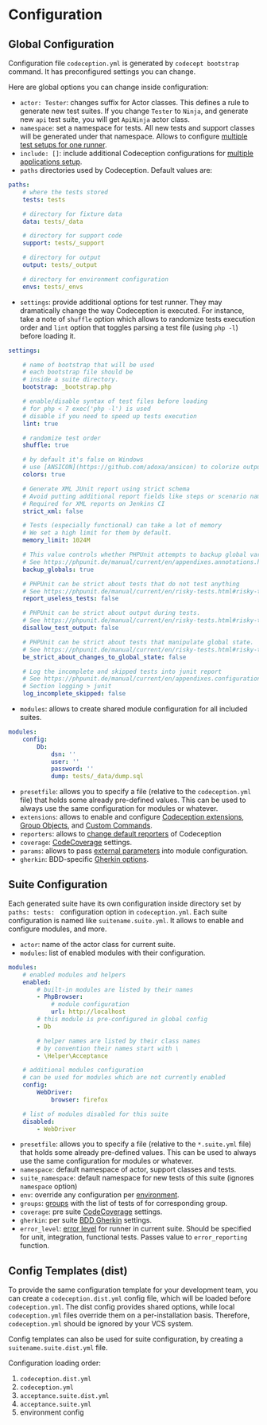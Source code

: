# Configuration

## Global Configuration

Configuration file `codeception.yml` is generated by `codecept bootstrap` command. It has preconfigured settings you can change.

Here are global options you can change inside configuration:

* `actor: Tester`: changes suffix for Actor classes. This defines a rule to generate new test suites. If you change `Tester` to `Ninja`, and generate new `api` test suite, you will get `ApiNinja` actor class.
* `namespace`: set a namespace for tests. All new tests and support classes will be generated under that namespace. Allows to configure [multiple test setups for one runner](http://codeception.com/docs/08-Customization#Namespaces).
* `include: []`: include additional Codeception configurations for [multiple applications setup](http://codeception.com/docs/08-Customization#Namespaces).
* `paths` directories used by Codeception. Default values are:

```yaml
paths:
    # where the tests stored
    tests: tests

    # directory for fixture data
    data: tests/_data

    # directory for support code
    support: tests/_support

    # directory for output
    output: tests/_output

    # directory for environment configuration
    envs: tests/_envs
```

* `settings`: provide additional options for test runner. They may dramatically change the way Codeception is executed. For instance, take a note of `shuffle` option which allows to randomize tests execution order and `lint` option that toggles parsing a test file (using `php -l`) before loading it.

```yaml
settings:

    # name of bootstrap that will be used
    # each bootstrap file should be
    # inside a suite directory.
    bootstrap: _bootstrap.php

    # enable/disable syntax of test files before loading
    # for php < 7 exec('php -l') is used
    # disable if you need to speed up tests execution
    lint: true

    # randomize test order
    shuffle: true

    # by default it's false on Windows
    # use [ANSICON](https://github.com/adoxa/ansicon) to colorize output.
    colors: true

    # Generate XML JUnit report using strict schema
    # Avoid putting additional report fields like steps or scenario names tot it
    # Required for XML reports on Jenkins CI
    strict_xml: false

    # Tests (especially functional) can take a lot of memory
    # We set a high limit for them by default.
    memory_limit: 1024M

    # This value controls whether PHPUnit attempts to backup global variables
    # See https://phpunit.de/manual/current/en/appendixes.annotations.html#appendixes.annotations.backupGlobals
    backup_globals: true

    # PHPUnit can be strict about tests that do not test anything
    # See https://phpunit.de/manual/current/en/risky-tests.html#risky-tests.useless-tests
    report_useless_tests: false

    # PHPUnit can be strict about output during tests.
    # See https://phpunit.de/manual/current/en/risky-tests.html#risky-tests.output-during-test-execution
    disallow_test_output: false

    # PHPUnit can be strict about tests that manipulate global state.
    # See https://phpunit.de/manual/current/en/risky-tests.html#risky-tests.global-state-manipulation
    be_strict_about_changes_to_global_state: false

    # Log the incomplete and skipped tests into junit report
    # See https://phpunit.de/manual/current/en/appendixes.configuration.html
    # Section logging > junit
    log_incomplete_skipped: false
```

* `modules`: allows to create shared module configuration for all included suites.

```yaml
modules:
    config:
        Db:
            dsn: ''
            user: ''
            password: ''
            dump: tests/_data/dump.sql
```
* `presetfile`: allows you to specify a file (relative to the `codeception.yml` file) that holds some already pre-defined values. This can be used to always use the same configuration for modules or whatever.
* `extensions`: allows to enable and configure [Codeception extensions](http://codeception.com/docs/08-Customization#Extension), [Group Objects](http://codeception.com/docs/08-Customization#Group-Objects), and [Custom Commands](http://codeception.com/docs/08-Customization#Custom-Commands).
* `reporters`: allows to [change default reporters](http://codeception.com/docs/08-Customization#Custom-Reporters) of Codeception
* `coverage`: [CodeCoverage](http://codeception.com/docs/11-Codecoverage#Configuration) settings.
* `params`: allows to pass [external parameters](http://codeception.com/docs/06-ModulesAndHelpers#Dynamic-Configuration-With-Params) into module configuration.
* `gherkin`: BDD-specific [Gherkin options](http://codeception.com/docs/07-BDD#Configuration).

## Suite Configuration

Each generated suite have its own configuration inside directory set by `paths: tests: ` configuration option in `codeception.yml`. Each suite configuration is named like `suitename.suite.yml`. It allows to enable and configure modules, and more.

* `actor`: name of the actor class for current suite.
* `modules`: list of enabled modules with their configuration.

```yaml
modules:
    # enabled modules and helpers
    enabled:
        # built-in modules are listed by their names
        - PhpBrowser:
            # module configuration
            url: http://localhost
        # this module is pre-configured in global config
        - Db

        # helper names are listed by their class names
        # by convention their names start with \
        - \Helper\Acceptance

    # additional modules configuration
    # can be used for modules which are not currently enabled
    config:
        WebDriver:
            browser: firefox

    # list of modules disabled for this suite
    disabled:
        - WebDriver

```

* `presetfile`: allows you to specify a file (relative to the `*.suite.yml` file) that holds some already pre-defined values. This can be used to always use the same configuration for modules or whatever.
* `namespace`: default namespace of actor, support classes and tests.
* `suite_namespace`: default namespace for new tests of this suite (ignores `namespace` option)
* `env`: override any configuration per [environment](http://codeception.com/docs/07-AdvancedUsage#Environments).
* `groups`: [groups](http://codeception.com/docs/07-AdvancedUsage#Groups) with the list of tests of for corresponding group.
* `coverage`: pre suite [CodeCoverage](http://codeception.com/docs/11-Codecoverage#Configuration) settings.
* `gherkin`: per suite [BDD Gherkin](http://codeception.com/docs/07-BDD#Configuration) settings.
* `error_level`: [error level](http://codeception.com/docs/04-FunctionalTests#Error-Reporting) for runner in current suite. Should be specified for unit, integration, functional tests. Passes value to `error_reporting` function.

## Config Templates (dist)

To provide the same configuration template for your development team, you can create a `codeception.dist.yml` config file, which will be loaded before `codeception.yml`. The dist config provides shared options, while local `codeception.yml` files override them on a per-installation basis. Therefore, `codeception.yml` should be ignored by your VCS system.

Config templates can also be used for suite configuration, by creating a `suitename.suite.dist.yml` file.

Configuration loading order:

1. `codeception.dist.yml`
2. `codeception.yml`
3. `acceptance.suite.dist.yml`
4. `acceptance.suite.yml`
5. environment config
